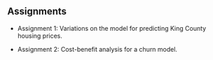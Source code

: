 ## Assignments

* Assignment 1: Variations on the model for predicting King County housing prices.

* Assignment 2: Cost-benefit analysis for a churn model.
